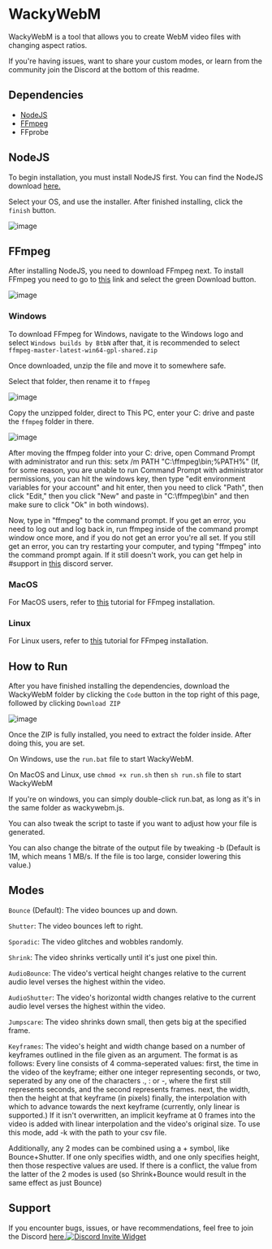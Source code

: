 # WackyWebM

WackyWebM is a tool that allows you to create WebM video files with changing aspect ratios.

If you're having issues, want to share your custom modes, or learn from the community join the Discord at the bottom of this readme.

## Dependencies

 * [NodeJS](https://nodejs.org/en/download/)
 * [FFmpeg](https://ffmpeg.org/download.html)
 * FFprobe

## NodeJS
 
 To begin installation, you must install NodeJS first. You can find the NodeJS download [here.](https://nodejs.org/en/)

  Select your OS, and use the installer. After finished installing, click the `finish` button.
  
  
  ![image](https://user-images.githubusercontent.com/69131802/182696287-ae753806-0946-4742-9f73-2cb4d1ee78f2.png)


## FFmpeg

  After installing NodeJS, you need to download FFmpeg next. To install FFmpeg you need to go to [this](https://ffmpeg.org) link and select the green Download button.
  
  
  ![image](https://user-images.githubusercontent.com/69131802/182697226-0a60be60-8a6d-433b-bc91-2627266f6058.png)
  ### Windows
  
  To download FFmpeg for Windows, navigate to the Windows logo and select `Windows builds by BtbN` after that, it is recommended to select `ffmpeg-master-latest-win64-gpl-shared.zip`
  
  Once downloaded, unzip the file and move it to somewhere safe.
  
  Select that folder, then rename it to `ffmpeg`
  
  ![image](https://user-images.githubusercontent.com/69131802/182937764-c2a842b4-f96e-4b09-b9f4-ac8896b2d38e.png)


  Copy the unzipped folder, direct to This PC, enter your C: drive and paste the `ffmpeg` folder in there.
  
  ![image](https://user-images.githubusercontent.com/69131802/182937173-231ae1dd-19b2-4551-9f9f-228cc353b0f8.png)

  
  
  After moving the ffmpeg folder into your C: drive, open Command Prompt with administrator and run this: setx /m PATH "C:\ffmpeg\bin;%PATH%" (If, for some reason, you are unable to run Command Prompt with administrator permissions, you can hit the windows key, then type "edit environment variables for your account" and hit enter, then you need to click "Path", then click "Edit," then you click "New" and paste in "C:\ffmpeg\bin" and then make sure to click "Ok" in both windows).
  
  Now, type in "ffmpeg" to the command prompt. If you get an error, you need to log out and log back in, run ffmpeg inside of the command prompt window once more, and if you do not get an error you're all set. If you still get an error, you can try restarting your computer, and typing "ffmpeg" into the command prompt again. If it still doesn't work, you can get help in #support in [this](https://discord.gg/TmyJfq49AP) discord server.
  
  ### MacOS
  
  For MacOS users, refer to [this](https://bbc.github.io/bbcat-orchestration-docs/installation-mac-manual/) tutorial for FFmpeg installation.
  
  ### Linux
  
  For Linux users, refer to [this](https://www.tecmint.com/install-ffmpeg-in-linux/) tutorial for FFmpeg installation.

## How to Run

 After you have finished installing the dependencies, download the WackyWebM folder by clicking the `Code` button in the top right of this page, followed by clicking `Download ZIP`
 
 ![image](https://user-images.githubusercontent.com/69131802/182936318-d3c542bc-99a6-4f01-91e0-944c4e9bc0b0.png)


  Once the ZIP is fully installed, you need to extract the folder inside. After doing this, you are set. 
  
 On Windows, use the `run.bat` file to start WackyWebM.
 
 On MacOS and Linux, use `chmod +x run.sh` then `sh run.sh` file to start WackyWebM

If you're on windows, you can simply double-click run.bat, as long as it's in the same folder as wackywebm.js.

You can also tweak the script to taste if you want to adjust how your file is generated.

You can also change the bitrate of the output file by tweaking -b (Default is 1M, which means 1 MB/s. If the file is too large, consider lowering this value.)

## Modes
`Bounce` (Default): The video bounces up and down.

`Shutter`: The video bounces left to right.

`Sporadic`: The video glitches and wobbles randomly.

`Shrink`: The video shrinks vertically until it's just one pixel thin.

`AudioBounce`: The video's vertical height changes relative to the current audio level verses the highest within the video.

`AudioShutter`: The video's horizontal width changes relative to the current audio level verses the highest within the video.

`Jumpscare`: The video shrinks down small, then gets big at the specified frame.

`Keyframes`:  The video's height and width change based on a number of keyframes outlined in the file given as an argument. The format is as follows:
Every line consists of 4 comma-seperated values:
first, the time in the video of the keyframe; either one integer representing seconds, or two, seperated by any one of the characters ., : or -, where the first still represents seconds, and the second represents frames.
next, the width, then the height at that keyframe (in pixels)
finally, the interpolation with which to advance towards the next keyframe (currently, only linear is supported.)
If it isn't overwritten, an implicit keyframe at 0 frames into the video is added with linear interpolation and the video's original size.
To use this mode, add -k with the path to your csv file.

  Additionally, any 2 modes can be combined using a + symbol, like Bounce+Shutter. If one only specifies width, and one only specifies height, then those respective values are used. If there is a conflict, the value from the latter of the 2 modes is used (so Shrink+Bounce would result in the same effect as just Bounce)


## Support

  If you encounter bugs, issues, or have recommendations, feel free to join the Discord [here.](https://discord.gg/TmyJfq49AP)[![Discord Invite Widget](https://invidget.switchblade.xyz/EdrqJ6AMKF)](https://discord.gg/EdrqJ6AMKF)
